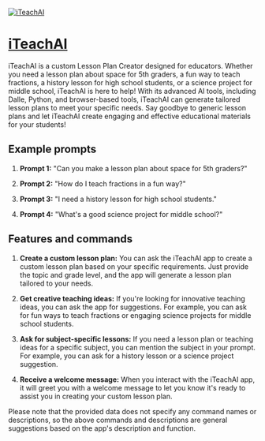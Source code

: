 [![iTeachAI](https://files.oaiusercontent.com/file-mfyPDTrkVcaxoHY3bfq9728e?se=2123-10-19T03%3A31%3A33Z&sp=r&sv=2021-08-06&sr=b&rscc=max-age%3D31536000%2C%20immutable&rscd=attachment%3B%20filename%3DLOGO-v1.0-01.jpg&sig=UcJAt4h7PL2mRuc1XMVjhyrkk6KKaSpFO/dwkahFn4E%3D)](https://chat.openai.com/g/g-skZgA3nv4-iteachai)

# [iTeachAI](https://chat.openai.com/g/g-skZgA3nv4-iteachai)

iTeachAI is a custom Lesson Plan Creator designed for educators. Whether you need a lesson plan about space for 5th graders, a fun way to teach fractions, a history lesson for high school students, or a science project for middle school, iTeachAI is here to help! With its advanced AI tools, including Dalle, Python, and browser-based tools, iTeachAI can generate tailored lesson plans to meet your specific needs. Say goodbye to generic lesson plans and let iTeachAI create engaging and effective educational materials for your students!

## Example prompts

1. **Prompt 1:** "Can you make a lesson plan about space for 5th graders?"

2. **Prompt 2:** "How do I teach fractions in a fun way?"

3. **Prompt 3:** "I need a history lesson for high school students."

4. **Prompt 4:** "What's a good science project for middle school?"

## Features and commands

1. **Create a custom lesson plan:** You can ask the iTeachAI app to create a custom lesson plan based on your specific requirements. Just provide the topic and grade level, and the app will generate a lesson plan tailored to your needs.

2. **Get creative teaching ideas:** If you're looking for innovative teaching ideas, you can ask the app for suggestions. For example, you can ask for fun ways to teach fractions or engaging science projects for middle school students.

3. **Ask for subject-specific lessons:** If you need a lesson plan or teaching ideas for a specific subject, you can mention the subject in your prompt. For example, you can ask for a history lesson or a science project suggestion.

4. **Receive a welcome message:** When you interact with the iTeachAI app, it will greet you with a welcome message to let you know it's ready to assist you in creating your custom lesson plan.

Please note that the provided data does not specify any command names or descriptions, so the above commands and descriptions are general suggestions based on the app's description and function.